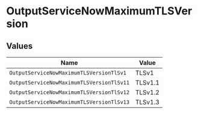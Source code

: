 # OutputServiceNowMaximumTLSVersion


## Values

| Name                                      | Value                                     |
| ----------------------------------------- | ----------------------------------------- |
| `OutputServiceNowMaximumTLSVersionTlSv1`  | TLSv1                                     |
| `OutputServiceNowMaximumTLSVersionTlSv11` | TLSv1.1                                   |
| `OutputServiceNowMaximumTLSVersionTlSv12` | TLSv1.2                                   |
| `OutputServiceNowMaximumTLSVersionTlSv13` | TLSv1.3                                   |